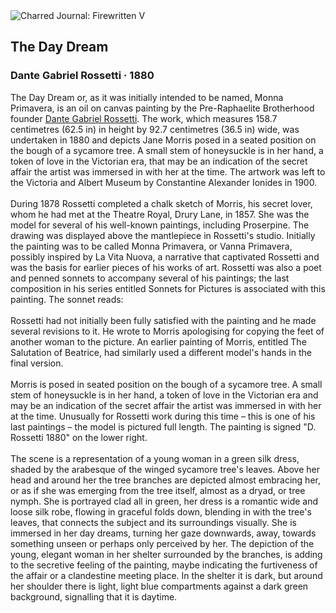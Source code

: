 <div class="artwork-of-the-day">
  <div class="container">
    <div class="img-wrapper">
      <img
        src="https://uploads3.wikiart.org/images/dante-gabriel-rossetti/the-day-dream-1880.jpg!Large.jpg"
        alt="Charred Journal: Firewritten V" />
    </div>
    <div class="artwork-detail">
      <div class="artwork-origin"> 
        <h2 class="artwork-name">The Day Dream</h2>
        <h3 class="artist">
          Dante Gabriel Rossetti
                    ·  1880
        </h3>
      </div>
      <p class="description">
        <span class="artwork-description-text ng-binding" ng-bind-html="viewModel.ArtworkOfTheDay.Description | unsafe">The Day Dream or, as it was initially intended to be named, Monna Primavera, is an oil on canvas painting by the Pre-Raphaelite Brotherhood founder <a target="_blank" href="/en/dante-gabriel-rossetti">Dante Gabriel Rossetti</a>. The work, which measures 158.7 centimetres (62.5&nbsp;in) in height by 92.7 centimetres (36.5&nbsp;in) wide, was undertaken in 1880 and depicts Jane Morris posed in a seated position on the bough of a sycamore tree. A small stem of honeysuckle is in her hand, a token of love in the Victorian era, that may be an indication of the secret affair the artist was immersed in with her at the time. The artwork was left to the Victoria and Albert Museum by Constantine Alexander Ionides in 1900.
<br>
<br>During 1878 Rossetti completed a chalk sketch of Morris, his secret lover, whom he had met at the Theatre Royal, Drury Lane, in 1857. She was the model for several of his well-known paintings, including Proserpine. The drawing was displayed above the mantlepiece in Rossetti's studio. Initially the painting was to be called Monna Primavera, or Vanna Primavera, possibly inspired by La Vita Nuova, a narrative that captivated Rossetti and was the basis for earlier pieces of his works of art. Rossetti was also a poet and penned sonnets to accompany several of his paintings; the last composition in his series entitled Sonnets for Pictures is associated with this painting. The sonnet reads:
<br>
<br>Rossetti had not initially been fully satisfied with the painting and he made several revisions to it. He wrote to Morris apologising for copying the feet of another woman to the picture. An earlier painting of Morris, entitled The Salutation of Beatrice, had similarly used a different model's hands in the final version.
<br>
<br>Morris is posed in seated position on the bough of a sycamore tree. A small stem of honeysuckle is in her hand, a token of love in the Victorian era and may be an indication of the secret affair the artist was immersed in with her at the time. Unusually for Rossetti work during this time – this is one of his last paintings – the model is pictured full length. The painting is signed "D. Rossetti 1880" on the lower right.
<br>
<br>The scene is a representation of a young woman in a green silk dress, shaded by the arabesque of the winged sycamore tree's leaves. Above her head and around her the tree branches are depicted almost embracing her, or as if she was emerging from the tree itself, almost as a dryad, or tree nymph. She is portrayed clad all in green, her dress is a romantic wide and loose silk robe, flowing in graceful folds down, blending in with the tree's leaves, that connects the subject and its surroundings visually. She is immersed in her day dreams, turning her gaze downwards, away, towards something unseen or perhaps only perceived by her. The depiction of the young, elegant woman in her shelter surrounded by the branches, is adding to the secretive feeling of the painting, maybe indicating the furtiveness of the affair or a clandestine meeting place. In the shelter it is dark, but around her shoulder there is light, light blue compartments against a dark green background, signalling that it is daytime.</span>
                        <div class="text-shadow-container" ng-show="showShadow" style=""></div>
      </p>
    </div>
  </div>

</div>
